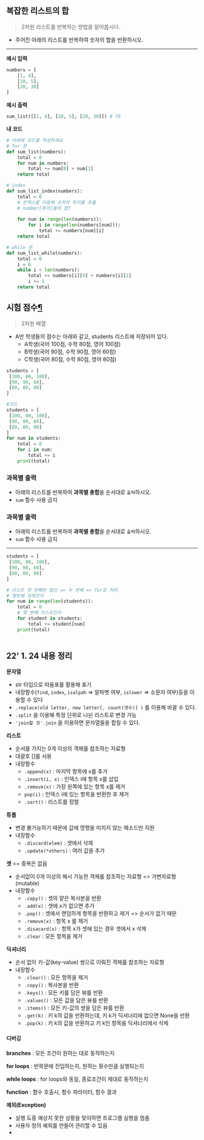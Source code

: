 ## 복잡한 리스트의 합

> 2차원 리스트를 반복하는 방법을 알아봅시다.

- 주어진 아래의 리스트를 반복하여 숫자의 합을 반환하시오.

------

**예시 입력**

```python
numbers = [
    [1, 4],
    [10, 5],
    [20, 30]    
]
```

**예시 출력**

```python
sum_list([[1, 4], [10, 5], [20, 30]]) # 70
```

**내 코드**

```python
# 아래에 코드를 작성하세요
# for 문
def sum_list(numbers):
    total = 0
    for num in numbers:
        total += num[0] + num[1]
    return total

# index
def sum_list_index(numbers):
    total = 0
    # 인덱스를 이용해 숫자의 위치를 추출
    # number[위치]들의 합?
    
    for num in range(len(numbers)):
        for i in range(len(numbers[num])):
            total += numbers[num][i]
    return total

# while 문
def sum_list_while(numbers):
    total = 0
    i = 0
    while i < len(numbers):
        total += numbers[i][0] + numbers[i][1]
        i += 1
    return total


```

## 시험 점수[¶](http://localhost:8888/notebooks/practice1.ipynb#시험-점수)

> 2차원 배열

- A반 학생들의 점수는 아래와 같고, students 리스트에 저장되어 있다.
  - A학생(국어 100점, 수학 80점, 영어 100점)
  - B학생(국어 90점, 수학 90점, 영어 60점)
  - C학생(국어 80점, 수학 80점, 영어 80점)

```python
students = [
 [100, 80, 100],
 [90, 90, 60],
 [80, 80, 80]
]

#코드
students = [
 [100, 80, 100],
 [90, 90, 60],
 [80, 80, 80]
]
for num in students:
    total = 0
    for i in num:
        total += i
    print(total)

```

### 과목별 출력

- 아래의 리스트를 반복하여 **과목별 총합**을 순서대로 `출력`하시오.
- `sum` 함수 사용 금지

### 과목별 출력

- 아래의 리스트를 반복하여 **과목별 총합**을 순서대로 `출력`하시오.
- `sum` 함수 사용 금지

------

```python
students = [
 [100, 80, 100],
 [90, 90, 60],
 [80, 80, 80]
]

# 리스트 첫 번째만 합산 => 두 번째 => for로 처리
# 몇번째 과목인지
for num in range(len(students)):
    total = 0
    # 몇 번째 리스트인지
    for student in students:
        total += student[num]
    print(total)
    

```







## 22' 1. 24 내용 정리

**문자열**

- str 타입으로 따옴표를 활용해 표기
- 내장함수(`find`, `index`, `isalpah`  =>  알파벳 여부, `islower` => 소문자 여부)등을 이용할 수 있다
- `.replace(old letter, new letter[, count(갯수)] )` 를 이용해 바꿀 수 있다.
- `.split` 을 이용해 특정 단위로 나뉜 리스트로 변경 가능
- `'join할 것'.join` 을 이용하면 문자열들을 합칠 수 있다.

**리스트**

- 순서를 가지는 0개 이상의 객체를 참조하는 자료형
- 대괄호 []를 사용
- 내장함수
  - `.append(x)` : 마지막 항목에 x를 추가
  - `.insert(i, x)` : 인덱스 i에 항목 x를 삽입
  - `.remove(x)` : 가장 왼쪽에 있는 항목 x를 제거
  - `pop(i)` : 인덱스 i에 있는 항목을 반환한 후 제거
  - `.sort()` : 리스트를 정렬

**튜플**

- 변경 불가능하기 때문에 값에 영향을 미치지 않는 메소드만 지원
- 내장함수
  - `.discard(elem)` : 셋에서 삭제
  - `.update(*others)` : 여러 값을 추가

**셋** <= 중복은 없음

- 순서없이 0개 이상의 해시 가능한 객체를 참조하는 자료형 => 가변자료형(mutable)
- 내장함수
  - `.copy()` : 셋의 얕은 복사본을 반환
  - `.add(x)` : 셋에 x가 없으면 추가
  - `.pop()` : 셋에서 랜덤하게 항목을 반환하고 제거	=>   순서가 없기 때문
  - `.remove(x)` : 항목 x 를 제거
  - `.disacard(x)` : 항목 x가 셋에 있는 경우 셋에서 x 삭제
  - `.clear` : 모든 항목을 제거

**딕셔너리**

- 순서 없이 키-값(key-value) 쌍으로 이뤄진 객체를 참조하는 자료형
- 내장함수
  - `.clear()` : 모든 항목을 제거
  - `.copy()` : 복사본을 반환
  - `.keys()` : 모든 키를 담은 뷰를 반환
  - `.values()` : 모든 값을 담은 뷰를 반환
  - `.items()` : 모든 키-값의 쌍을 담은 뷰를 반환
  - `.get(k)` : 키 k의 값을 반환하는데, 키 k가 딕셔너리에 없으면 None을 반환
  - `.pop(k)` : 키 k의 값을 반환하고 키 k인 항목을 딕셔너리에서 삭제

#### 디버깅

**branches** : 모든 조건이 원하는 대로 동작하는지

**for loops** : 반목문에 진입하는지, 원하는 횟수만큼 실행되는지

**while loops** : for loops와 동일, 종료조건이 제대로 동작하는지

**function** : 함수 호출시, 함수 파라미터, 함수 결과

**예외(Exception)**

- 실행 도중 예상치 못한 상황을 맞이하면 프로그램 실행을 멈춤
- 사용자 정의 예외를 만들어 관리할 수 있음
- 

